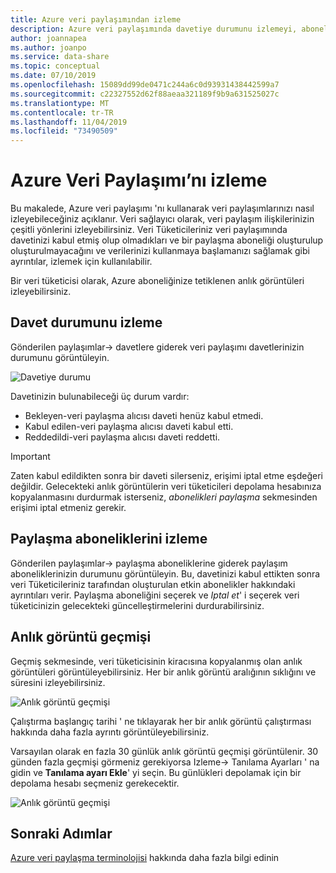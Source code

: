 ```yaml
---
title: Azure veri paylaşımından izleme
description: Azure veri paylaşımında davetiye durumunu izlemeyi, abonelikleri paylaşmayı ve anlık görüntü geçmişini nasıl izleyeceğinizi öğrenin
author: joannapea
ms.author: joanpo
ms.service: data-share
ms.topic: conceptual
ms.date: 07/10/2019
ms.openlocfilehash: 15089dd99de0471c244a6c0d93931438442599a7
ms.sourcegitcommit: c22327552d62f88aeaa321189f9b9a631525027c
ms.translationtype: MT
ms.contentlocale: tr-TR
ms.lasthandoff: 11/04/2019
ms.locfileid: "73490509"
---
```

# <a name="monitor-azure-data-share"></a>Azure Veri Paylaşımı’nı izleme  

Bu makalede, Azure veri paylaşımı 'nı kullanarak veri paylaşımlarınızı nasıl izleyebileceğiniz açıklanır. Veri sağlayıcı olarak, veri paylaşım ilişkilerinizin çeşitli yönlerini izleyebilirsiniz. Veri Tüketicileriniz veri paylaşımında davetinizi kabul etmiş olup olmadıkları ve bir paylaşma aboneliği oluşturulup oluşturulmayacağını ve verilerinizi kullanmaya başlamanızı sağlamak gibi ayrıntılar, izlemek için kullanılabilir. 

Bir veri tüketicisi olarak, Azure aboneliğinize tetiklenen anlık görüntüleri izleyebilirsiniz. 

## <a name="monitor-invitation-status"></a>Davet durumunu izleme

Gönderilen paylaşımlar-> davetlere giderek veri paylaşımı davetlerinizin durumunu görüntüleyin. 

![Davetiye durumu](./media/invitation-status.png "Davetiye durumu") 

Davetinizin bulunabileceği üç durum vardır:

* Bekleyen-veri paylaşma alıcısı daveti henüz kabul etmedi.
* Kabul edilen-veri paylaşma alıcısı daveti kabul etti.
* Reddedildi-veri paylaşma alıcısı daveti reddetti.

> [!IMPORTANT]
> Zaten kabul edildikten sonra bir daveti silerseniz, erişimi iptal etme eşdeğeri değildir. Gelecekteki anlık görüntülerin veri tüketicileri depolama hesabınıza kopyalanmasını durdurmak isterseniz, *abonelikleri paylaşma* sekmesinden erişimi iptal etmeniz gerekir. 

## <a name="monitor-share-subscriptions"></a>Paylaşma aboneliklerini izleme

Gönderilen paylaşımlar-> paylaşma aboneliklerine giderek paylaşım aboneliklerinizin durumunu görüntüleyin. Bu, davetinizi kabul ettikten sonra veri Tüketicileriniz tarafından oluşturulan etkin abonelikler hakkındaki ayrıntıları verir. Paylaşma aboneliğini seçerek ve *Iptal et*' i seçerek veri tüketicinizin gelecekteki güncelleştirmelerini durdurabilirsiniz. 

## <a name="snapshot-history"></a>Anlık görüntü geçmişi 

Geçmiş sekmesinde, veri tüketicisinin kiracısına kopyalanmış olan anlık görüntüleri görüntüleyebilirsiniz. Her bir anlık görüntü aralığının sıklığını ve süresini izleyebilirsiniz. 

![Anlık görüntü geçmişi](./media/sent-shares.png "Anlık görüntü geçmişi") 

Çalıştırma başlangıç tarihi ' ne tıklayarak her bir anlık görüntü çalıştırması hakkında daha fazla ayrıntı görüntüleyebilirsiniz. 

Varsayılan olarak en fazla 30 günlük anlık görüntü geçmişi görüntülenir. 30 günden fazla geçmişi görmeniz gerekiyorsa Izleme-> Tanılama Ayarları ' na gidin ve **Tanılama ayarı Ekle**' yi seçin. Bu günlükleri depolamak için bir depolama hesabı seçmeniz gerekecektir. 

![Anlık görüntü geçmişi](./media/diagnostic-settings.png "Tanılama ayarları") 

## <a name="next-steps"></a>Sonraki Adımlar 

[Azure veri paylaşma terminolojisi](terminology.md) hakkında daha fazla bilgi edinin